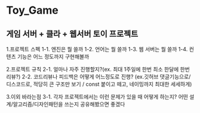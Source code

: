 # Toy_Game
게임 서버 + 클라 + 웹서버 토이 프로젝트
------------------------------------------------------------------------------------------------------------
1.프로젝트 스펙
  1-1. 엔진은 뭘 쓸까 
  1-2. 언어는 뭘 쓸까
  1-3. 웹 서버는 뭘 쓸까 
  1-4. 컨텐츠 기능은 어느 정도까지 구현해볼까
  
2.프로젝트 규칙
  2-1. 얼마나 자주 진행할지?(ex. 최대 1주일에 한번 최소 한달에 한번 리뷰?)
  2-2. 코드리뷰나 피드백은 어떻게 어느정도로 진행? (ex.깃허브 댓글기능으로/ 디스코드로, 적당히 큰 구조만 보기 / const 붙이고 떼고, 네이밍까지 최대한 세세하게)
  
3.이외 바라는점
  3-1. 각자 프로젝트에서는 이런 문제가 있을 때 어떻게 하는지? 어떤 설계/알고리즘/디자인패턴을 쓰는지 공유해봤으면 좋겠다
  
